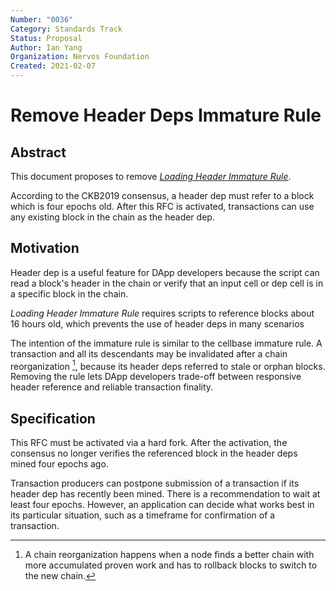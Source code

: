 ```yaml
---
Number: "0036"
Category: Standards Track
Status: Proposal
Author: Ian Yang
Organization: Nervos Foundation
Created: 2021-02-07
---
```


# Remove Header Deps Immature Rule

## Abstract

This document proposes to remove *[Loading Header Immature Rule]*.

[Loading Header Immature Rule]: ../0009-vm-syscalls/0009-vm-syscalls.md#loading-header-immature-error

According to the CKB2019 consensus, a header dep must refer to a block which is four epochs old. After this RFC is activated, transactions can use any existing block in the chain as the header dep.

## Motivation

Header dep is a useful feature for DApp developers because the script can read a block's header in the chain or verify that an input cell or dep cell is in a specific block in the chain.

*Loading Header Immature Rule* requires scripts to reference blocks about 16 hours old, which prevents the use of header deps in many scenarios

The intention of the immature rule is similar to the cellbase immature rule. A transaction and all its descendants may be invalidated after a chain reorganization [^1], because its header deps referred to stale or orphan blocks. Removing the rule lets DApp developers trade-off between responsive header reference and reliable transaction finality.

[^1]: A chain reorganization happens when a node finds a better chain with more accumulated proven work and has to rollback blocks to switch to the new chain.

## Specification

This RFC must be activated via a hard fork. After the activation, the consensus no longer verifies the referenced block in the header deps mined four epochs ago.

Transaction producers can postpone submission of a transaction if its header dep has recently been mined. There is a recommendation to wait at least four epochs. However, an application can decide what works best in its particular situation, such as a timeframe for confirmation of a transaction.

